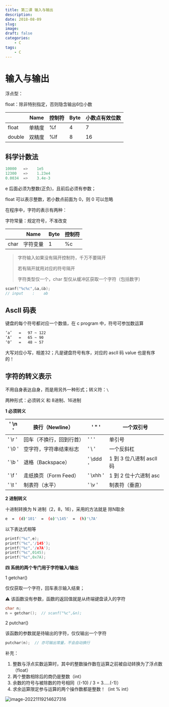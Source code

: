 ```yaml
---
title: 第二课 输入与输出
description: 
date: 2018-08-09
slug: 
image: 
draft: false
categories:
    - C
tags:
    - C
---
```




# 输入与输出

浮点型：

float：除非特别指定，否则隐含输出6位小数

|        | Name   | 控制符 | Byte | 小数点有效位数 |
| ------ | ------ | ------ | ---- | -------------- |
| float  | 单精度 | %f     | 4    | 7              |
| double | 双精度 | %lf    | 8    | 16             |

## 科学计数法

```c
10000   =>    1e5
12300   =>    1.23e4
0.0034  =>    3.4e-3
```

e 后面必须为整数(正负)，且前后必须有参数；

float 可以表示整数，若小数点前面为 0，则 0 可以忽略

在程序中，字符的表示有两种：

字符常量：规定符号，不准改变

|      | Name     | Byte | 控制符 |
| ---- | -------- | ---- | ------ |
| char | 字符变量 | 1    | %c     |

> 字符输入如果没有隔开控制符，千万不要隔开
>
> 若有隔开就用对应的符号隔开
>
> 字符类型仅一个，char 型仅从缓冲区获取一个字符（包括数字）

```c
scanf("%c%c",&a,&b);
// input    :    ab
```

## Ascll 码表

键盘的每个符号都对应一个数值，在 c program 中，符号可参加数运算

```bash
‘a’   =   97 ~ 122
‘A’   =   65 ~ 90
‘0’   =   48 ~ 57
```

大写对应小写，相差32；凡是键盘符号有序，对应的 ascll 码 value 也是有序的！

## 字符的转义表示

不用自身表达自身，而是用另外一种形式；转义符：`\` 

两种形式：必须转义 和 8进制、16进制

**1  必须转义**

| ' \n ' | 换行（Newline）          | ' \" '   | 一个双引号               |
| ------ | ------------------------ | -------- | ------------------------ |
| ' \r ' | 回车（不换行，回到行首） | ' \' '   | 单引号                   |
| ' \0 ' | 空字符，字符串结束标志   | ' \\ '   | 一个反斜杠               |
| ' \b ' | 退格（Backspace）        | ' \ddd ' | 1 到 3 位八进制 ascll 码 |
| ' \f ' | 走纸换页（Form Feed）    | ' \xhh ' | 1 到 2 位十六进制 asc    |
| ' \t ' | 制表符（水平）           | ' \v '   | 制表符（垂直）           |

**2  进制转义**

十进制转换为 N 进制（2，8，16），采用的方法就是 除N取余

```bash
e  =  (d)'101'  =  (o)'\145'  =  (h)'\7A' 
```

以下表达式相等

```c
printf("%c",e);
printf("%c",'/145');
printf("%c",'/x7A');
printf("%c",0145);
printf("%c",0x7A);
```

**四  系统的两个专门用于字符输入/输出**

1	getchar()

仅仅获取一个字符，回车表示输入结束；

⚠️ 该函数没有参数，函数的返回值就是从终端键盘读入的字符

```c
char n;
n = getchar();  // scanf("%c",&n);
```

2	putchar()

该函数的参数就是待输出的字符，仅仅输出一个字符

```c
putchar(n);  // 亦可输出常量，不会自动换行
```



补充：

1. 整数与浮点实数运算时，其中的整数操作数在运算之前被自动转换为了浮点数（float）
2. 两个整数相除后的商仍是整数（int）
3. 余数的符号与被除数的符号相同（(-10) / 3 = 3.....(-1)）
4. 求余运算限定参与运算的两个操作数都是整数！（int % int）









![image-20221119214627316](http://img.golang.space/img-1668865587464.png)